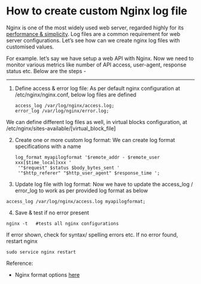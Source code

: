 # How to create custom Nginx log file
Nginx is one of the most widely used web server, regarded highly for its <u>performance & simplicity</u>. Log files are a common requirement for web server configurations. Let’s see how can we create nginx log files with customised values.

For example. let’s say we have setup a web API with Nginx. Now we need to monitor various metrics like number of API access, user-agent, response status etc. Below are the steps -

---

1. Define access & error log file: As per default nginx configuration at /etc/nginx/nginx.conf, below log files are defined
   ```
   access_log /var/log/nginx/access.log;
   error_log /var/log/nginx/error.log;
   ```
We can define different log files as well, in virtual blocks configuration, at /etc/nginx/sites-available/[virtual_block_file]

2. Create one or more custom log format: We can create log format specifications with a name
   ```
   log_format myapilogformat '$remote_addr - $remote_user xxx[$time_local]xxx '
    '"$request" $status $body_bytes_sent '
    '"$http_referer" "$http_user_agent" $response_time ';
   ```
 
 3. Update log file with log format: Now we have to update the access_log / error_log to work as per provided log format as below
 
 ```
 access_log /var/log/nginx/access.log myapilogformat;
 ```
 
 4. Save & test if no error present
 
 ```
 nginx -t   #tests all nginx configurations
 ```
 If error shown, check for syntax/ spelling errors etc. If no error found, restart nginx
 ```
 sudo service nginx restart
 ```
 
 Reference:
 - Nginx format options [here](http://nginx.org/en/docs/http/ngx_http_log_module.html)
